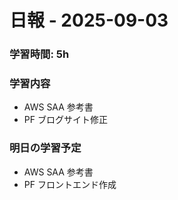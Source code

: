 # 日報 - 2025-09-03

### 学習時間: 5h

### 学習内容

- AWS SAA 参考書
- PF ブログサイト修正

### 明日の学習予定

- AWS SAA 参考書
- PF フロントエンド作成
